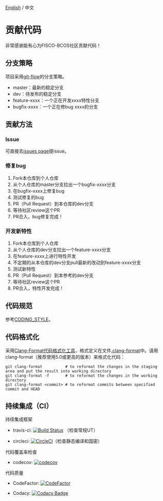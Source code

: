 [English](../CONTRIBUTING.md) / 中文

# 贡献代码

非常感谢能有心为FISCO-BCOS社区贡献代码！

## 分支策略

项目采用[git-flow](https://jeffkreeftmeijer.com/git-flow/)的分支策略。

* master：最新的稳定分支
* dev：待发布的稳定分支
* feature-xxxx：一个正在开发xxxx特性分支
* bugfix-xxxx：一个正在修bug xxxx的分支

## 贡献方法

### Issue

可直接去[issues page](https://github.com/FISCO-BCOS/lab-bcos/issues)提issue。

### 修复bug

1. Fork本仓库到个人仓库
2. 从个人仓库的master分支拉出一个bugfix-xxxx分支
3. 在bugfix-xxxx上修复bug
4. 测试修复的bug
5. PR（Pull Request）到本仓库的dev分支
6. 等待社区review这个PR
7. PR合入，bug修复完成！

### 开发新特性

1. Fork本仓库到个人仓库
2. 从个人仓库的dev分支拉出一个feature-xxxx分支
3. 在feature-xxxx上进行特性开发
4. 不定期的从本仓库的dev分支pull最新的改动到feature-xxxx分支
5. 测试新特性
6. PR（Pull Request）到本参考的dev分支
7. 等待社区review这个PR
8. PR合入，特性开发完成！

## 代码规范

参考[CODING_STYLE](../CODING_STYLE.md)。

## 代码格式化

采用[Clang-Format代码格式化工具](https://clang.llvm.org/docs/ClangFormatStyleOptions.html)，格式定义在文件[.clang-format](../.clang-format)中。请用clang-format（推荐使用5.0或更高的版本）来格式化代码：

``` shell
git clang-format          # to reformat the changes in the staging area and put the result into working directory
git clang-format -f       # to reformat the changes in the working directory
git clang-format <commit> # to reformat commits between specified commit and HEAD
```

## 持续集成（CI）

持续集成框架

* travis-ci: [![Build Status](https://travis-ci.org/FISCO-BCOS/FISCO-BCOS.svg?branch=master)](https://travis-ci.org/FISCO-BCOS/FISCO-BCOS) （检查常规UT）

* circleci: [![CircleCI](https://circleci.com/gh/FISCO-BCOS/FISCO-BCOS/tree/master.svg?style=svg)](https://circleci.com/gh/FISCO-BCOS/FISCO-BCOS/tree/master)（检查静态编译和国密）

代码覆盖率检查

* codecov:  [![codecov](https://codecov.io/gh/FISCO-BCOS/FISCO-BCOS/branch/master/graph/badge.svg)](https://codecov.io/gh/FISCO-BCOS/FISCO-BCOS)

代码质量

* CodeFactor: [![CodeFactor](https://www.codefactor.io/repository/github/fisco-bcos/fisco-bcos/badge)](https://www.codefactor.io/repository/github/fisco-bcos/fisco-bcos)

* Codacy: [![Codacy Badge](https://api.codacy.com/project/badge/Grade/08552871ee104fe299b00bc79f8a12b9)](https://www.codacy.com/app/fisco-dev/lab-bcos?utm_source=github.com&amp;utm_medium=referral&amp;utm_content=FISCO-BCOS/lab-bcos&amp;utm_campaign=Badge_Grade) 



